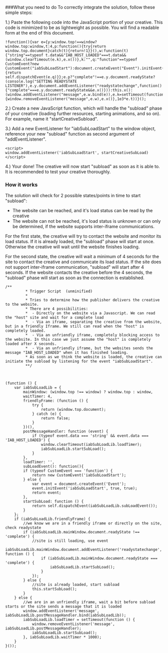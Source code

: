 ###What you need to do
To correctly integrate the solution, follow these simple steps:

1.) Paste the following code into the JavaScript portion of your creative. This code is minimized to be as lightweight as possible. You will find a readable form at the end of this document.
```
!function(){var e={y:window.top!==window?window.top:window,t:4,p:function(){try{return window.top.document}catch(t){return!1}}(),w:function(t){"string"==typeof t.data&&"IAB_HOST_LOADED"===t.data&&(window.clearTimeout(e.k),e.x())},k:"",q:"function"==typeof CustomEvent?new CustomEvent("iabSubLoadStart"):document.createEvent("Event").initEvent("iabSubLoadStart",!0,!0),x:function(){return self.dispatchEvent(e.q)}};e.p?"complete"!==e.y.document.readyState?(console.log("SETTING READYSTATE LISTENER"),e.y.document.addEventListener("readystatechange",function(){"complete"===e.y.document.readyState&&e.x()})):this.x():(window.addEventListener("message",e.w.bind(e)),e.k=setTimeout(function(){window.removeEventListener("message",e.w),e.x()},1e3*e.t))}();
``` 


2.) Create a new JavaScript function, which will handle the "subload" phase of your creative (loading further resources, starting animations, and so on). For example, name it "startCreativeSubload".

3.) Add a new EventListener for "iabSubLoadStart" to the window object, reference your new "subload" function as second argument of "addEventListener".
 
 
 ```
 <script>
 window.addEventListener('iabSubLoadStart', startCreativeSubLoad)
 </script>
 ``` 

4.) Your done! The creative will now start "subload" as soon as it is able to. It is recommended to test your creative thoroughly. 


### How it works
The solution will check for 2 possible states/points in time to start "subload":
* The website can be reached, and it's load status can be read by the creative
* The website can not be reached, it's load status is unknown or can only be determined, if the website supports inter-iframe communications.


For the first state, the creative will try to contact the website and monitor its load status. If it is already loaded, the "subload" phase will start at once. Otherwise the creative will wait until the website finishes loading.

For the second state, the creative will wait a minimum of 4 seconds for the site to contact the creative and communicate its load status. If the site does not support inter-iframe communication, "subload" will start after 4 seconds. If the website contacts the creative before the 4 seconds, the "subload" phase will start as soon as the connection is established.


``` 
/**
		 * Trigger Script  (unminified)
		 *
		 * Tries to determine how the publisher delivers the creative to the website.
		 * There are 4 possibilities:
		 *  - Directly on the website via a Javascript. We can read the "host" site and wait for a complete load
		 *  - Via an iframe, separating the creative from the website, but in a friendly Iframe. We still can read when the "host" is completely loaded.
		 *  - Via an unfriendly iframe, completely blocking access to the website. In this case we just assume the "host" is completely loaded after X seconds.
		 *  - Via an unfriendly iframe, but the websites sends the message "IAB_HOST_LOADED" when it has finished loading.
		 * As soon as we think the website is loaded, the creative can initiate the subload by listening for the event "iabSubLoadStart".
		 **/



(function () {
    var iabSubLoadLib = {
        mainWindow: (window.top !== window) ? window.top : window,
        waitTimer: 4,
        friendlyFrame: (function () {
            try {
                return (window.top.document);
            } catch (e) {
                return false;
            }
        })(),
        postMessageHandler: function (event) {
            if (typeof event.data === 'string' && event.data === 'IAB_HOST_LOADED') {
                window.clearTimeout(iabSubLoadLib.loadTimer);
                iabSubLoadLib.startSubLoad();
            }
        },
        loadTimer: '',
        subLoadEvent(): function(){
	    if (typeof CustomEvent === 'function') {
	        return new CustomEvent('iabSubLoadStart');
	    } else {
	        var event = document.createEvent('Event');
	        event.initEvent('iabSubLoadStart', true, true);
	        return event;
	    },
        startSubLoad: function () {
            return self.dispatchEvent(iabSubLoadLib.subLoadEvent());
        }
    };
    if (iabSubLoadLib.friendlyFrame) {
        //we know we are in a friendly iframe or directly on the site, check readystate
        if (iabSubLoadLib.mainWindow.document.readyState !== 'complete') {
            //site is still loading, use event
            iabSubLoadLib.mainWindow.document.addEventListener('readystatechange', function () {
                if (iabSubLoadLib.mainWindow.document.readyState === 'complete') {
                    iabSubLoadLib.startSubLoad();
                }
            });
        } else {
            //site is already loaded, start subload
            this.startSubLoad();
        }
    } else {
        //we are in an unfriendly iframe, wait a bit before subload starts or the site sends a message that it is loaded
        window.addEventListener('message', iabSubLoadLib.postMessageHandler.bind(iabSubLoadLib));
        iabSubLoadLib.loadTimer = setTimeout(function () {
            window.removeEventListener('message', iabSubLoadLib.postMessageHandler);
            iabSubLoadLib.startSubLoad();
        }, iabSubLoadLib.waitTimer * 1000);
    }
}());

		
``` 
